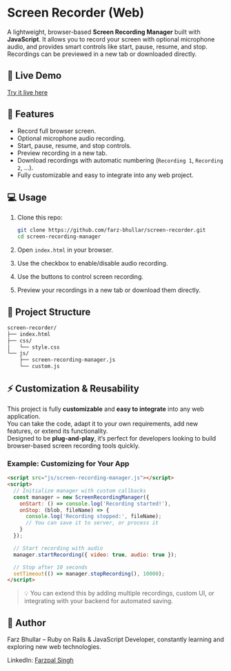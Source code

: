 # Screen Recorder (Web)

A lightweight, browser-based **Screen Recording Manager** built with **JavaScript**. It allows you to record your screen with optional microphone audio, and provides smart controls like start, pause, resume, and stop. Recordings can be previewed in a new tab or downloaded directly.

## 🔗 Live Demo

[Try it live here](https://farz-bhullar.github.io/screen-recorder)

## 🚀 Features

- Record full browser screen.
- Optional microphone audio recording.
- Start, pause, resume, and stop controls.
- Preview recording in a new tab.
- Download recordings with automatic numbering (`Recording 1`, `Recording 2`, ...).
- Fully customizable and easy to integrate into any web project.

## 💻 Usage

1. Clone this repo:
    ```bash
    git clone https://github.com/farz-bhullar/screen-recorder.git
    cd screen-recording-manager
    ```

2. Open `index.html` in your browser.
3. Use the checkbox to enable/disable audio recording.
4. Use the buttons to control screen recording.
5. Preview your recordings in a new tab or download them directly.

## 📂 Project Structure

```bash
screen-recorder/
├── index.html
├── css/
│   └── style.css
└── js/
    ├── screen-recording-manager.js
    └── custom.js
```


## ⚡ Customization & Reusability

This project is fully **customizable** and **easy to integrate** into any web application.  
You can take the code, adapt it to your own requirements, add new features, or extend its functionality.  
Designed to be **plug-and-play**, it’s perfect for developers looking to build browser-based screen recording tools quickly.

### Example: Customizing for Your App

```html
<script src="js/screen-recording-manager.js"></script>
<script>
  // Initialize manager with custom callbacks
  const manager = new ScreenRecordingManager({
    onStart: () => console.log('Recording started!'),
    onStop: (blob, fileName) => {
      console.log('Recording stopped:', fileName);
      // You can save it to server, or process it
    }
  });

  // Start recording with audio
  manager.startRecording({ video: true, audio: true });

  // Stop after 10 seconds
  setTimeout(() => manager.stopRecording(), 10000);
</script>
```

> 💡 You can extend this by adding multiple recordings, custom UI, or integrating with your backend for automated saving.

## 📌 Author

Farz Bhullar – Ruby on Rails & JavaScript Developer, constantly learning and exploring new web technologies.

LinkedIn: [Farzpal Singh](https://www.linkedin.com/in/farzpal-singh)
